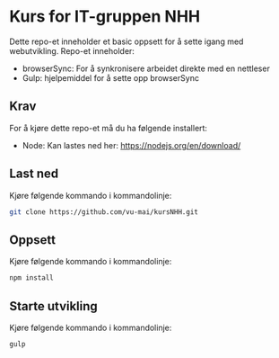 # Kurs for IT-gruppen NHH

Dette repo-et inneholder et basic oppsett for å sette igang med webutvikling. Repo-et inneholder:

* browserSync: For å synkronisere arbeidet direkte med en nettleser
* Gulp: hjelpemiddel for å sette opp browserSync

## Krav
For å kjøre dette repo-et må du ha følgende installert:
* Node: Kan lastes ned her: https://nodejs.org/en/download/

## Last ned
Kjøre følgende kommando i kommandolinje:
```bash
git clone https://github.com/vu-mai/kursNHH.git
```

## Oppsett
Kjøre følgende kommando i kommandolinje:
```bash
npm install
```

## Starte utvikling
Kjøre følgende kommando i kommandolinje:
```bash
gulp
```
